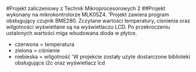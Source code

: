 #Projekt zaliczeniowy z Technik Mikroprocesorowych 2
##Projekt wykonany na mikrokontrolorze MLK05Z4. 
'Projekt zawiera program obsługujący czujnik BME280. Zczytane wartości temperatury, cisnienia oraz wilgotności wyświetlane są na wyświetlaczu LCD. Po przekroczeniu ustalonych wartości miga wbudowana dioda w płytce.
- czerwona = temperatura
- zielona = ciśnienie
- niebieska = wilgotność
'W projekcie zostały użyte dostarczone biblioteki obsługujące i2c oraz wyświetlacz lcd
